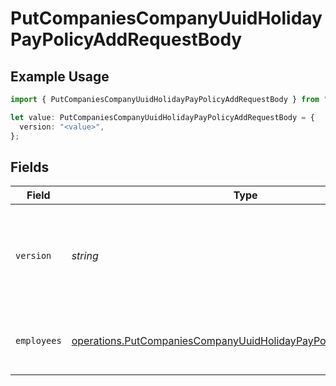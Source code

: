 # PutCompaniesCompanyUuidHolidayPayPolicyAddRequestBody

## Example Usage

```typescript
import { PutCompaniesCompanyUuidHolidayPayPolicyAddRequestBody } from "openapi/models/operations";

let value: PutCompaniesCompanyUuidHolidayPayPolicyAddRequestBody = {
  version: "<value>",
};
```

## Fields

| Field                                                                                                                                                             | Type                                                                                                                                                              | Required                                                                                                                                                          | Description                                                                                                                                                       |
| ----------------------------------------------------------------------------------------------------------------------------------------------------------------- | ----------------------------------------------------------------------------------------------------------------------------------------------------------------- | ----------------------------------------------------------------------------------------------------------------------------------------------------------------- | ----------------------------------------------------------------------------------------------------------------------------------------------------------------- |
| `version`                                                                                                                                                         | *string*                                                                                                                                                          | :heavy_check_mark:                                                                                                                                                | The current version of the object. See the [versioning guide](https://docs.gusto.com/embedded-payroll/docs/idempotency) for information on how to use this field. |
| `employees`                                                                                                                                                       | [operations.PutCompaniesCompanyUuidHolidayPayPolicyAddEmployees](../../models/operations/putcompaniescompanyuuidholidaypaypolicyaddemployees.md)[]                | :heavy_minus_sign:                                                                                                                                                | An array of employee objects, each containing an employee_uuid.                                                                                                   |